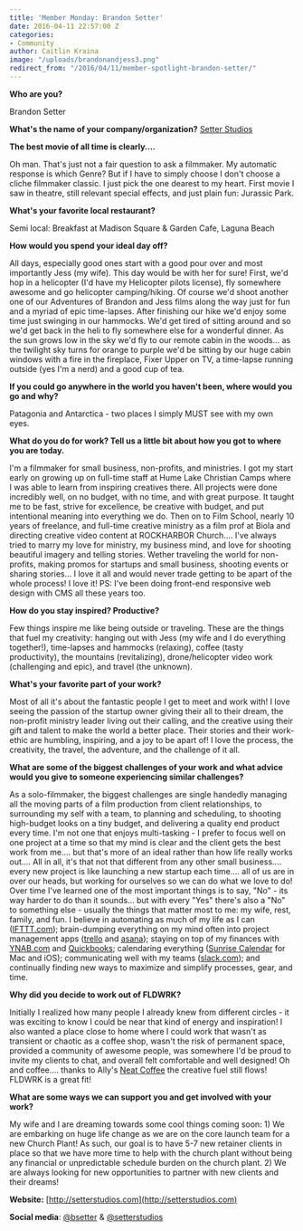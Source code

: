 ```yaml
---
title: 'Member Monday: Brandon Setter'
date: 2016-04-11 22:57:00 Z
categories:
- Community
author: Caitlin Kraina
image: "/uploads/brandonandjess3.png"
redirect_from: "/2016/04/11/member-spotlight-brandon-setter/"
---
```


**Who are you?**

Brandon Setter

**What's the name of your company/organization?**
[Setter Studios](http://brandonsetter.com)

<!-- more --> 

**The best movie of all time is clearly....**

Oh man. That's just not a fair question to ask a filmmaker. My automatic response is which Genre? But if I have to simply choose I don't choose a cliche filmmaker classic. I just pick the one dearest to my heart. First movie I saw in theatre, still relevant special effects, and just plain fun: Jurassic Park.

**What's your favorite local restaurant?**

Semi local: Breakfast at Madison Square & Garden Cafe, Laguna Beach

**How would you spend your ideal day off?**

All days, especially good ones start with a good pour over and most importantly Jess (my wife). This day would be with her for sure! First, we'd hop in a helicopter (I'd have my Helicopter pilots license), fly somewhere awesome and go helicopter camping/hiking. Of course we'd shoot another one of our Adventures of Brandon and Jess films along the way just for fun and a myriad of epic time-lapses. After finishing our hike we'd enjoy some time just swinging in our hammocks. We'd get tired of sitting around and so we'd get back in the heli to fly somewhere else for a wonderful dinner. As the sun grows low in the sky we'd fly to our remote cabin in the woods... as the twilight sky turns for orange to purple we'd be sitting by our huge cabin windows with a fire in the fireplace, Fixer Upper on TV, a time-lapse running outside (yes I'm a nerd) and a good cup of tea.

**If you could go anywhere in the world you haven't been, where would you go and why?**

Patagonia and Antarctica - two places I simply MUST see with my own eyes.

**What do you do for work? Tell us a little bit about how you got to where you are today.**

I'm a filmmaker for small business, non-profits, and ministries. I got my start early on growing up on full-time staff at Hume Lake Christian Camps where I was able to learn from inspiring creatives there. All projects were done incredibly well, on no budget, with no time, and with great purpose. It taught me to be fast, strive for excellence, be creative with budget, and put intentional meaning into everything we do. Then on to Film School, nearly 10 years of freelance, and full-time creative ministry as a film prof at Biola and directing creative video content at ROCKHARBOR Church.... I've always tried to marry my love for ministry, my business mind, and love for shooting beautiful imagery and telling stories. Wether traveling the world for non-profits, making promos for startups and small business, shooting events or sharing stories... I love it all and would never trade getting to be apart of the whole process! I love it! PS: I've been doing front-end responsive web design with CMS all these years too.

**How do you stay inspired? Productive?**

Few things inspire me like being outside or traveling. These are the things that fuel my creativity: hanging out with Jess (my wife and I do everything together!), time-lapses and hammocks (relaxing), coffee (tasty productivity), the mountains (revitalizing), drone/helicopter video work (challenging and epic), and travel (the unknown).

**What's your favorite part of your work?**

Most of all it's about the fantastic people I get to meet and work with! I love seeing the passion of the startup owner giving their all to their dream, the non-profit ministry leader living out their calling, and the creative using their gift and talent to make the world a better place. Their stories and their work-ethic are humbling, inspiring, and a joy to be apart of! I love the process, the creativity, the travel, the adventure, and the challenge of it all.

**What are some of the biggest challenges of your work and what advice would you give to someone experiencing similar challenges?**

As a solo-filmmaker, the biggest challenges are single handedly managing all the moving parts of a film production from client relationships, to surrounding my self with a team, to planning and scheduling, to shooting high-budget looks on a tiny budget, and delivering a quality end product every time. I'm not one that enjoys multi-tasking - I prefer to focus well on one project at a time so that my mind is clear and the client gets the best work from me.... but that's more of an ideal rather than how life really works out.... All in all, it's that not that different from any other small business.... every new project is like launching a new startup each time.... all of us are in over our heads, but working for ourselves so we can do what we love to do! Over time I've learned one of the most important things is to say, "No" - its way harder to do than it sounds... but with every "Yes" there's also a "No" to something else - usually the things that matter most to me: my wife, rest, family, and fun. I believe in automating as much of my life as I can ([IFTTT.com](https://ifttt.com)); brain-dumping everything on my mind often into project management apps ([trello](https://trello.com) and [asana](https://asana.com)); staying on top of my finances with [YNAB.com](https://ynab.com) and [Quickbooks](https://quickbooks.com); calendaring everything ([Sunrise Calendar](https://calendar.sunrise.am) for Mac and iOS); communicating well with my teams ([slack.com](https://slack.com)); and continually finding new ways to maximize and simplify processes, gear, and time.

**Why did you decide to work out of FLDWRK?**

Initially I realized how many people I already knew from different circles - it was exciting to know I could be near that kind of energy and inspiration! I also wanted a place close to home where I could work that wasn't as transient or chaotic as a coffee shop, wasn't the risk of permanent space, provided a community of awesome people, was somewhere I'd be proud to invite my clients to chat, and overall felt comfortable and well designed! Oh and coffee.... thanks to Ally's [Neat Coffee](https://neat.coffee) the creative fuel still flows! FLDWRK is a great fit!

**What are some ways we can support you and get involved with your work?**

My wife and I are dreaming towards some cool things coming soon: 1) We are embarking on huge life change as we are on the core launch team for a new Church Plant! As such, our goal is to have 5-7 new retainer clients in place so that we have more time to help with the church plant without being any financial or unpredictable schedule burden on the church plant. 2) We are always looking for new opportunities to partner with new clients and their dreams!

**Website:**
[http://setterstudios.com](http://setterstudios.com)

**Social media**:
[@bsetter](https://www.instagram.com/bsetter) & [@setterstudios](https://www.instagram.com/setterstudios)